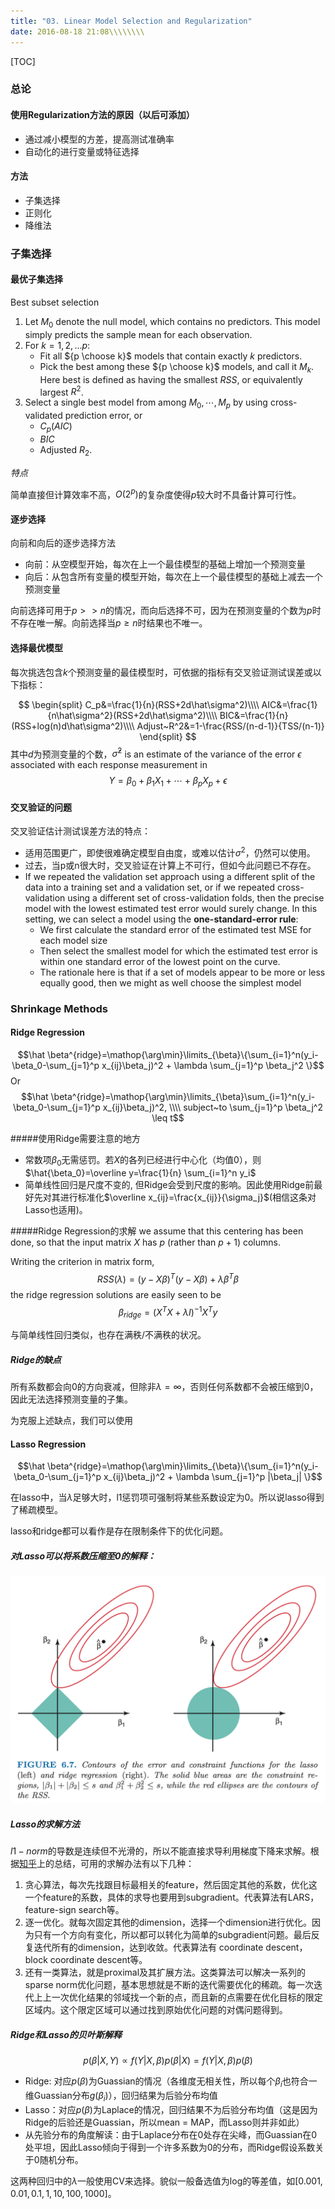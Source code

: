 ```yaml
---
title: "03. Linear Model Selection and Regularization"
date: 2016-08-18 21:08\\\\\\\\
---
```


[TOC]

### 总论
#### 使用Regularization方法的原因（以后可添加）
- 通过减小模型的方差，提高测试准确率
- 自动化的进行变量或特征选择

#### 方法
- 子集选择
- 正则化
- 降维法

### 子集选择
#### 最优子集选择
Best subset selection

1. Let $M_0$ denote the null model, which contains no predictors. This
model simply predicts the sample mean for each observation.
2. For $k=1,2,...p$:
	- Fit all ${p \choose k}$ models that contain exactly $k$ predictors.
	- Pick the best among these ${p \choose k}$ models, and call it $M_k$. Here best is defined as having the smallest $RSS$, or equivalently largest $R^2$.
3. Select a single best model from among $M_0, \cdots, M_p$ by using cross-validated prediction error, or 
 	- $C_p (AIC)$
 	- $BIC$
 	- Adjusted $R_2$.

*特点*

简单直接但计算效率不高，$O(2^p)$的复杂度使得$p$较大时不具备计算可行性。

#### 逐步选择
向前和向后的逐步选择方法

- 向前：从空模型开始，每次在上一个最佳模型的基础上增加一个预测变量
- 向后：从包含所有变量的模型开始，每次在上一个最佳模型的基础上减去一个预测变量

向前选择可用于$p>>n$的情况，而向后选择不可，因为在预测变量的个数为$p$时不存在唯一解。向前选择当$p \ge n$时结果也不唯一。

#### 选择最优模型
每次挑选包含$k$个预测变量的最佳模型时，可依据的指标有交叉验证测试误差或以下指标：

$$
\begin{split}
C_p&=\frac{1}{n}(RSS+2d\hat\sigma^2)\\\\
AIC&=\frac{1}{n\hat\sigma^2}(RSS+2d\hat\sigma^2)\\\\
BIC&=\frac{1}{n}(RSS+log(n)d\hat\sigma^2)\\\\
Adjust~R^2&=1-\frac{RSS/(n-d-1)}{TSS/(n-1)}
\end{split}
$$
其中$d$为预测变量的个数，$\hat\sigma^2$ is an estimate of the variance of the error $\epsilon$ associated with each response measurement in 
$$Y=\beta_0+\beta_1 X_1 + \cdots + \beta_p X_p + \epsilon$$

#### 交叉验证的问题
交叉验证估计测试误差方法的特点：

- 适用范围更广，即使很难确定模型自由度，或难以估计$\sigma^2$，仍然可以使用。
- 过去，当p或n很大时，交叉验证在计算上不可行，但如今此问题已不存在。
- If we repeated the validation set approach using a different split of the data into a training set and a validation set, or if we repeated cross-validation using a different set of cross-validation folds, then the precise model with the lowest estimated test error would surely change. In this setting, we can select a model using the **one-standard-error rule**:
	- We first calculate the standard error of the estimated test MSE for each model size 
	- Then select the smallest model for which the estimated test error is within one standard error of the lowest point on the curve. 
	- The rationale here is that if a set of models appear to be more or less equally good, then we might as well choose the simplest model

### Shrinkage Methods
#### Ridge Regression
$$\hat \beta^{ridge}=\mathop{\arg\min}\limits_{\beta}\{\sum_{i=1}^n(y_i-\beta_0-\sum_{j=1}^p x_{ij}\beta_j)^2 + \lambda \sum_{j=1}^p \beta_j^2 \}$$
Or
$$\hat \beta^{ridge}=\mathop{\arg\min}\limits_{\beta}\sum_{i=1}^n(y_i-\beta_0-\sum_{j=1}^p x_{ij}\beta_j)^2, \\\\
subject~to \sum_{j=1}^p \beta_j^2 \leq t$$

#####使用Ridge需要注意的地方

- 常数项$\beta_0$无需惩罚。若$X$的各列已经进行中心化（均值0），则$\hat{\beta_0}=\overline y=\frac{1}{n} \sum_{i=1}^n y_i$
- 简单线性回归是尺度不变的, 但Ridge会受到尺度的影响。因此使用Ridge前最好先对其进行标准化$\overline x_{ij}=\frac{x_{ij}}{\sigma_j}$(相信这条对Lasso也适用)。

#####Ridge Regression的求解
we assume that this centering has been done, so that the input matrix $X$ has $p$ (rather than $p + 1$) columns.

Writing the criterion in matrix form,
$$RSS(\lambda) = (y − X\beta)^T (y − X\beta) + \lambda \beta^T \beta$$
the ridge regression solutions are easily seen to be
$$\beta_{ridge} = (X^T X + \lambda I)^{−1}X^T y$$

与简单线性回归类似，也存在满秩/不满秩的状况。

##### Ridge的缺点
所有系数都会向0的方向衰减，但除非$\lambda=\infty$，否则任何系数都不会被压缩到0，因此无法选择预测变量的子集。

为克服上述缺点，我们可以使用
#### Lasso Regression
$$\hat \beta^{ridge}=\mathop{\arg\min}\limits_{\beta}\{\sum_{i=1}^n(y_i-\beta_0-\sum_{j=1}^p x_{ij}\beta_j)^2 + \lambda \sum_{j=1}^p |\beta_j| \}$$

在lasso中，当$\lambda$足够大时，l1惩罚项可强制将某些系数设定为0。所以说lasso得到了稀疏模型。

lasso和ridge都可以看作是存在限制条件下的优化问题。

##### 对Lasso可以将系数压缩至0的解释：
![](../static/images/comp-lasso-ridge.png)

##### Lasso的求解方法
$l1-norm$的导数是连续但不光滑的，所以不能直接求导利用梯度下降来求解。根据[知乎](https://www.zhihu.com/question/22332436)上的总结，可用的求解办法有以下几种：

1. 贪心算法，每次先找跟目标最相关的feature，然后固定其他的系数，优化这一个feature的系数，具体的求导也要用到subgradient。代表算法有LARS，feature-sign search等。
2. 逐一优化。就每次固定其他的dimension，选择一个dimension进行优化。因为只有一个方向有变化，所以都可以转化为简单的subgradient问题。最后反复迭代所有的dimension，达到收敛。代表算法有 coordinate descent，block coordinate descent等。
3. 还有一类算法，就是proximal及其扩展方法。这类算法可以解决一系列的sparse norm优化问题，基本思想就是不断的迭代需要优化的稀疏。每一次迭代上上一次优化结果的邻域找一个新的点，而且新的点需要在优化目标的限定区域内。这个限定区域可以通过找到原始优化问题的对偶问题得到。

##### Ridge和Lasso的贝叶斯解释
$$p(\beta|X, Y ) \varpropto f(Y |X, \beta)p(\beta|X) = f(Y |X, \beta)p(\beta)$$

- Ridge: 对应$p(\beta)$为Guassian的情况（各维度无相关性，所以每个$\beta_i$也符合一维Guassian分布$g(\beta_i)$），回归结果为后验分布均值
- Lasso：对应$p(\beta)$为Laplace的情况，回归结果不为后验分布均值（这是因为Ridge的后验还是Guassian，所以mean = MAP，而Lasso则并非如此）
- 从先验分布的角度解读：由于Laplace分布在0处存在尖峰，而Guassian在0处平坦，因此Lasso倾向于得到一个许多系数为0的分布，而Ridge假设系数关于0随机分布。

这两种回归中的$\lambda$一般使用CV来选择。貌似一般备选值为log的等差值，如$[0.001, 0.01, 0.1, 1, 10, 100, 1000]$。